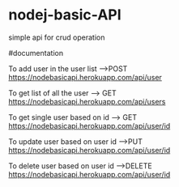 # nodej-basic-API

simple api for crud operation

#documentation

To add user in the user list
-->POST
https://nodebasicapi.herokuapp.com/api/user

To get list of all the user
--> GET 
https://nodebasicapi.herokuapp.com/api/users 

To get single user based on id
--> GET
https://nodebasicapi.herokuapp.com/api/user/id

To update user based on user id
-->PUT
https://nodebasicapi.herokuapp.com/api/user/id

To delete user based on user id
-->DELETE
https://nodebasicapi.herokuapp.com/api/user/id
